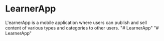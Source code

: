 # LearnerApp
L'earnerApp is a mobile application where users can publish and sell content of various types and categories to other users.
"# LearnerApp" 
"# LearnerApp" 
